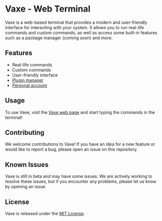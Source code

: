 # Vaxe - Web Terminal
Vaxe is a web-based terminal that provides a modern and user-friendly interface for interacting with your system. It allows you to run real-life commands and custom commands, as well as access some built-in features such as a package manager (coming soon) and more.

## Features
- Real-life commands
- Custom commands
- User-friendly interface
- [Plugin manager](TPM.md)
- [Personal account](ACCOUNT.md)

## Usage
To use Vaxe, visit the [Vaxe web page](https://terminal.orielhaim.tk/) and start typing the commands in the terminal!

## Contributing
We welcome contributions to Vaxe! If you have an idea for a new feature or would like to report a bug, please open an issue on this repository.

## Known Issues
Vaxe is still in beta and may have some issues. We are actively working to resolve these issues, but if you encounter any problems, please let us know by opening an issue.

## License
Vaxe is released under the [MIT License](https://github.com/Vaxe-dev/Terminal/blob/main/LICENSE).
